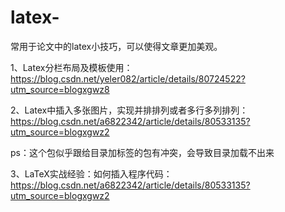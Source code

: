 # latex-
常用于论文中的latex小技巧，可以使得文章更加美观。

1、Latex分栏布局及模板使用：https://blog.csdn.net/yeler082/article/details/80724522?utm_source=blogxgwz8

2、Latex中插入多张图片，实现并排排列或者多行多列排列：https://blog.csdn.net/a6822342/article/details/80533135?utm_source=blogxgwz2

ps：这个包似乎跟给目录加标签的包有冲突，会导致目录加载不出来

3、LaTeX实战经验：如何插入程序代码：https://blog.csdn.net/a6822342/article/details/80533135?utm_source=blogxgwz2

